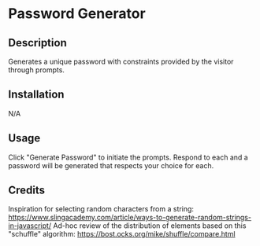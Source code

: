 # Password Generator

## Description

Generates a unique password with constraints provided by the visitor through prompts.

## Installation

N/A

## Usage

Click "Generate Password" to initiate the prompts. Respond to each and a password will be generated that respects your choice for each.

## Credits

Inspiration for selecting random characters from a string: https://www.slingacademy.com/article/ways-to-generate-random-strings-in-javascript/
Ad-hoc review of the distribution of elements based on this "schuffle" algorithm: https://bost.ocks.org/mike/shuffle/compare.html
